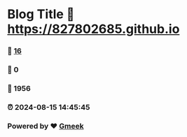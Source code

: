 # Blog Title :link: https://827802685.github.io 
### :page_facing_up: [16](https://827802685.github.io/tag.html) 
### :speech_balloon: 0 
### :hibiscus: 1956 
### :alarm_clock: 2024-08-15 14:45:45 
### Powered by :heart: [Gmeek](https://github.com/Meekdai/Gmeek)
